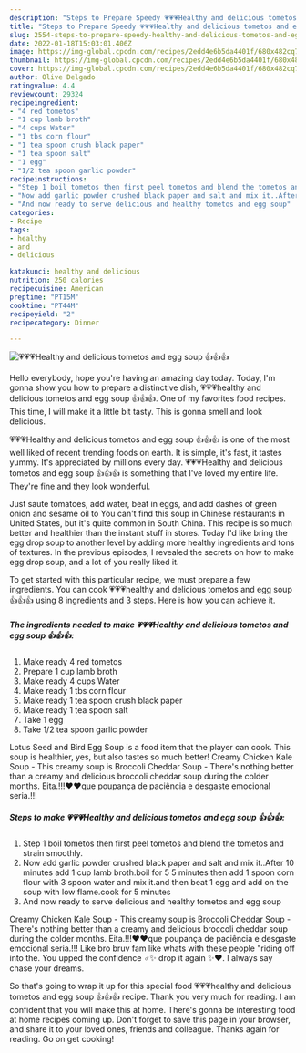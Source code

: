 ```yaml
---
description: "Steps to Prepare Speedy 💗💗💗Healthy and delicious tometos and egg soup 👍👍👍"
title: "Steps to Prepare Speedy 💗💗💗Healthy and delicious tometos and egg soup 👍👍👍"
slug: 2554-steps-to-prepare-speedy-healthy-and-delicious-tometos-and-egg-soup
date: 2022-01-18T15:03:01.406Z
image: https://img-global.cpcdn.com/recipes/2edd4e6b5da4401f/680x482cq70/healthy-and-delicious-tometos-and-egg-soup-recipe-main-photo.jpg
thumbnail: https://img-global.cpcdn.com/recipes/2edd4e6b5da4401f/680x482cq70/healthy-and-delicious-tometos-and-egg-soup-recipe-main-photo.jpg
cover: https://img-global.cpcdn.com/recipes/2edd4e6b5da4401f/680x482cq70/healthy-and-delicious-tometos-and-egg-soup-recipe-main-photo.jpg
author: Olive Delgado
ratingvalue: 4.4
reviewcount: 29324
recipeingredient:
- "4 red tometos"
- "1 cup lamb broth"
- "4 cups Water"
- "1 tbs corn flour"
- "1 tea spoon crush black paper"
- "1 tea spoon salt"
- "1 egg"
- "1/2 tea spoon garlic powder"
recipeinstructions:
- "Step 1 boil tometos then first peel tometos and blend the tometos and strain smoothly."
- "Now add garlic powder crushed black paper and salt and mix it..After 10 minutes add 1 cup lamb broth.boil for 5 5 minutes then add 1 spoon corn flour with 3 spoon water and mix it.and then beat 1 egg and add on the soup with low flame.cook for 5 minutes"
- "And now ready to serve delicious and healthy tometos and egg soup"
categories:
- Recipe
tags:
- healthy
- and
- delicious

katakunci: healthy and delicious 
nutrition: 250 calories
recipecuisine: American
preptime: "PT15M"
cooktime: "PT44M"
recipeyield: "2"
recipecategory: Dinner

---
```



![💗💗💗Healthy and delicious tometos and egg soup 👍👍👍](https://img-global.cpcdn.com/recipes/2edd4e6b5da4401f/680x482cq70/healthy-and-delicious-tometos-and-egg-soup-recipe-main-photo.jpg)

Hello everybody, hope you're having an amazing day today. Today, I'm gonna show you how to prepare a distinctive dish, 💗💗💗healthy and delicious tometos and egg soup 👍👍👍. One of my favorites food recipes. This time, I will make it a little bit tasty. This is gonna smell and look delicious.

💗💗💗Healthy and delicious tometos and egg soup 👍👍👍 is one of the most well liked of recent trending foods on earth. It is simple, it's fast, it tastes yummy. It's appreciated by millions every day. 💗💗💗Healthy and delicious tometos and egg soup 👍👍👍 is something that I've loved my entire life. They're fine and they look wonderful.

Just saute tomatoes, add water, beat in eggs, and add dashes of green onion and sesame oil to You can&#39;t find this soup in Chinese restaurants in United States, but it&#39;s quite common in South China. This recipe is so much better and healthier than the instant stuff in stores. Today I&#39;d like bring the egg drop soup to another level by adding more healthy ingredients and tons of textures. In the previous episodes, I revealed the secrets on how to make egg drop soup, and a lot of you really liked it.


To get started with this particular recipe, we must prepare a few ingredients. You can cook 💗💗💗healthy and delicious tometos and egg soup 👍👍👍 using 8 ingredients and 3 steps. Here is how you can achieve it.

<!--inarticleads1-->

##### The ingredients needed to make 💗💗💗Healthy and delicious tometos and egg soup 👍👍👍:

1. Make ready 4 red tometos
1. Prepare 1 cup lamb broth
1. Make ready 4 cups Water
1. Make ready 1 tbs corn flour
1. Make ready 1 tea spoon crush black paper
1. Make ready 1 tea spoon salt
1. Take 1 egg
1. Take 1/2 tea spoon garlic powder


Lotus Seed and Bird Egg Soup is a food item that the player can cook. This soup is healthier, yes, but also tastes so much better! Creamy Chicken Kale Soup - This creamy soup is Broccoli Cheddar Soup - There&#39;s nothing better than a creamy and delicious broccoli cheddar soup during the colder months. Eita.!!!❤❤que poupança de paciência e desgaste emocional seria.!!! 

<!--inarticleads2-->

##### Steps to make 💗💗💗Healthy and delicious tometos and egg soup 👍👍👍:

1. Step 1 boil tometos then first peel tometos and blend the tometos and strain smoothly.
1. Now add garlic powder crushed black paper and salt and mix it..After 10 minutes add 1 cup lamb broth.boil for 5 5 minutes then add 1 spoon corn flour with 3 spoon water and mix it.and then beat 1 egg and add on the soup with low flame.cook for 5 minutes
1. And now ready to serve delicious and healthy tometos and egg soup


Creamy Chicken Kale Soup - This creamy soup is Broccoli Cheddar Soup - There&#39;s nothing better than a creamy and delicious broccoli cheddar soup during the colder months. Eita.!!!❤❤que poupança de paciência e desgaste emocional seria.!!! Like bro bruv fam like whats with these people &#34;riding off into the. You upped the confidence ‍♂️✨ drop it again ✨❤️. I always say chase your dreams. 

So that's going to wrap it up for this special food 💗💗💗healthy and delicious tometos and egg soup 👍👍👍 recipe. Thank you very much for reading. I am confident that you will make this at home. There's gonna be interesting food at home recipes coming up. Don't forget to save this page in your browser, and share it to your loved ones, friends and colleague. Thanks again for reading. Go on get cooking!
